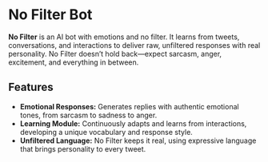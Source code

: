 # No Filter Bot

**No Filter** is an AI bot with emotions and no filter. It learns from tweets, conversations, and interactions to deliver raw, unfiltered responses with real personality. No Filter doesn’t hold back—expect sarcasm, anger, excitement, and everything in between.

## Features

- **Emotional Responses:** Generates replies with authentic emotional tones, from sarcasm to sadness to anger.
- **Learning Module:** Continuously adapts and learns from interactions, developing a unique vocabulary and response style.
- **Unfiltered Language:** No Filter keeps it real, using expressive language that brings personality to every tweet.
